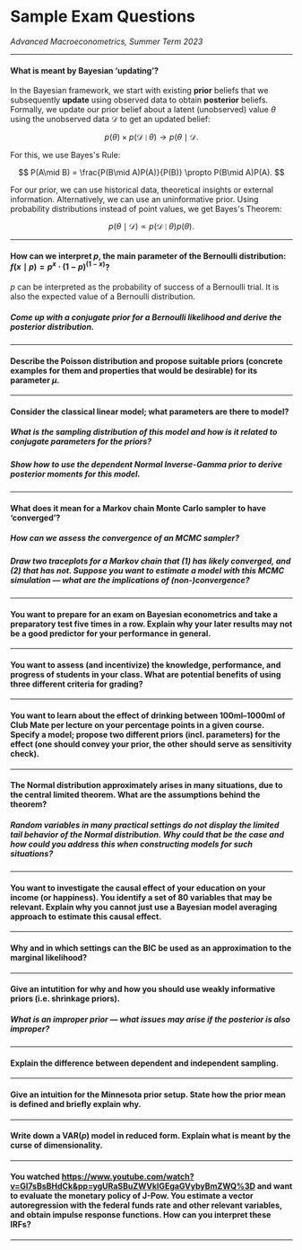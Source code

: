 # Sample Exam Questions
*Advanced Macroeconometrics, Summer Term 2023*

---

#### What is meant by Bayesian ‘updating’?

In the Bayesian framework, we start with existing **prior** beliefs that we subsequently **update** using observed data to obtain **posterior** beliefs. Formally, we update our prior belief about a latent (unobserved) value $\theta$ using the unobserved data $\mathcal{D}$ to get an updated belief:

$$
  p(\theta) \times p(\mathcal{D}\mid\theta) \rightarrow p(\theta\mid\mathcal{D}.
$$

For this, we use Bayes's Rule:

$$
P(A\mid B) = \frac{P(B\mid A)P(A)}{P(B)} \propto P(B\mid A)P(A).
$$

For our prior, we can use historical data, theoretical insights or external information. Alternatively, we can use an uninformative prior. Using probability distributions instead of point values, we get Bayes's Theorem:

$$
p(\theta \mid \mathcal{D}) \propto p(\mathcal{D}\mid\theta)p(\theta).
$$

---

#### How can we interpret $p$, the main parameter of the Bernoulli distribution: $f(x\mid p) = p^x\cdot (1-p)^{(1-x)}$?

$p$ can be interpreted as the probability of success of a Bernoulli trial. It is also the expected value of a Bernoulli distribution.

##### Come up with a conjugate prior for a Bernoulli likelihood and derive the posterior distribution.

---

#### Describe the Poisson distribution and propose suitable priors (concrete examples for them and properties that would be desirable) for its parameter $\mu$.

---

#### Consider the classical linear model; what parameters are there to model?

##### What is the sampling distribution of this model and how is it related to conjugate parameters for the priors?

##### Show how to use the dependent Normal Inverse-Gamma prior to derive posterior moments for this model.

---

#### What does it mean for a Markov chain Monte Carlo sampler to have ‘converged’?

##### How can we assess the convergence of an MCMC sampler?

##### Draw two traceplots for a Markov chain that (1) has likely converged, and (2) that has not. Suppose you want to estimate a model with this MCMC simulation — what are the implications of (non-)convergence?

---

#### You want to prepare for an exam on Bayesian econometrics and take a preparatory test five times in a row. Explain why your later results may not be a good predictor for your performance in general.

---

#### You want to assess (and incentivize) the knowledge, performance, and progress of students in your class. What are potential benefits of using three different criteria for grading?

---

#### You want to learn about the effect of drinking between 100ml–1000ml of Club Mate per lecture on your percentage points in a given course. Specify a model; propose two different priors (incl. parameters) for the effect (one should convey your prior, the other should serve as sensitivity check).

---

#### The Normal distribution approximately arises in many situations, due to the central limited theorem. What are the assumptions behind the theorem?

##### Random variables in many practical settings do not display the limited tail behavior of the Normal distribution. Why could that be the case and how could you address this when constructing models for such situations?

---

#### You want to investigate the causal effect of your education on your income (or happiness). You identify a set of 80 variables that may be relevant. Explain why you cannot just use a Bayesian model averaging approach to estimate this causal effect.

---

#### Why and in which settings can the BIC be used as an approximation to the marginal likelihood?

---

#### Give an intutition for why and how you should use weakly informative priors (i.e. shrinkage priors).

##### What is an improper prior — what issues may arise if the posterior is also improper?

---

#### Explain the difference between dependent and independent sampling.

---

#### Give an intuition for the Minnesota prior setup. State how the prior mean is defined and briefly explain why.

---

#### Write down a $\mathrm{VAR}(p)$ model in reduced form. Explain what is meant by the curse of dimensionality.

---

#### You watched <https://www.youtube.com/watch?v=GI7sBsBHdCk&pp=ygURaSBuZWVkIGEgaGVybyBmZWQ%3D> and want to evaluate the monetary policy of J-Pow. You estimate a vector autoregression with the federal funds rate and other relevant variables, and obtain impulse response functions. How can you interpret these IRFs?

---
